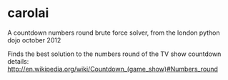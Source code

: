 carolai
=======

A countdown numbers round brute force solver, from the london python dojo october 2012


Finds the best solution to the numbers round of the TV show countdown 
details: http://en.wikipedia.org/wiki/Countdown_(game_show)#Numbers_round
